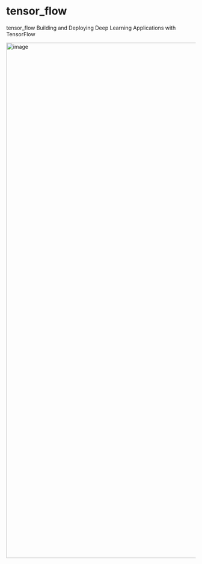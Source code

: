 # tensor_flow
tensor_flow
Building and Deploying Deep Learning Applications with TensorFlow 

<img width="1367" alt="image" src="https://github.com/pracs23/tensor_flow/assets/17260443/539667d6-6063-4eb2-addc-98793e73bd08">
